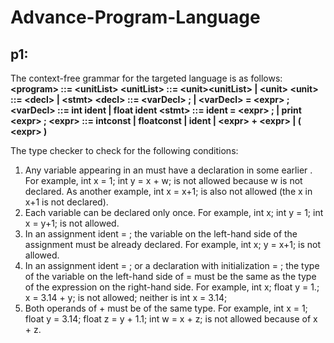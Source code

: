 # Advance-Program-Language

## p1:

The context-free grammar for the targeted language is as follows: 
  **\<program> ::= \<unitList>
  \<unitList> ::= \<unit>\<unitList> | \<unit>
  \<unit> ::= \<decl> | \<stmt>
  \<decl> ::= \<varDecl> ; | \<varDecl> = \<expr> ;
  \<varDecl> ::= int ident | float ident
  \<stmt> ::= ident = \<expr> ; | print \<expr> ;
  \<expr> ::= intconst | floatconst | ident | \<expr> + \<expr> | ( \<expr> )**
  
The type checker to check for the following conditions:
  1) Any variable appearing in an <expr> must have a declaration in some earlier <decl>. For example, int x = 1; int y = x + w; is not allowed because w is not declared. As another example, int x = x+1; is also not allowed (the x in x+1 is not declared).
  2) Each variable can be declared only once. For example, int x; int y = 1; int x = y+1; is not allowed.
  3) In an assignment ident = <expr> ; the variable on the left-hand side of the assignment must be already declared. For example, int x; y = x+1; is not allowed.
  4) In an assignment ident = <expr> ; or a declaration with initialization <varDecl> = <expr> ; the type of the variable on the left-hand side of = must be the same as the type of the expression on the right-hand side. For example, int x; float y = 1.; x = 3.14 + y; is not allowed; neither is int x = 3.14;
  5) Both operands of + must be of the same type. For example, int x = 1; float y = 3.14; float z = y + 1.1; int w = x + z; is not allowed because of x + z.
